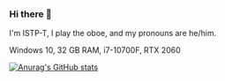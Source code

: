 ### Hi there 👋

I'm ISTP-T, I play the oboe, and my pronouns are he/him.

Windows 10, 32 GB RAM, i7-10700F, RTX 2060

[![Anurag's GitHub stats](https://github-readme-stats.vercel.app/api?username=Synaptic149&theme=dark)](https://github.com/anuraghazra/github-readme-stats)
